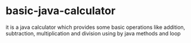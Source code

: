 # basic-java-calculator
it is a java calculator which provides some basic operations like addition, subtraction, multiplication and division using by java methods and loop
